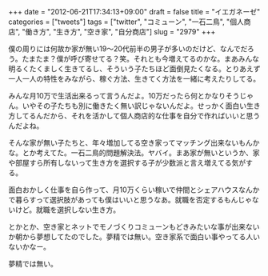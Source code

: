 +++
date = "2012-06-21T17:34:13+09:00"
draft = false
title = "イエガネーゼ"
categories = ["tweets"]
tags = ["twitter", "コミューン", "一石二鳥", "個人商店", "働き方", "生き方", "空き家", "自分商店"]
slug = "2979"
+++

僕の周りには何故か家が無い19～20代前半の男子が多いのだけど、なんでだろう。たまたま？僕が呼び寄せてる？笑。それとも今増えてるのかな。まあみんな明るくたくましく生きてるし、そういう子たちほど面倒見たくなる。とりあえず一人一人の特性をみながら、稼ぐ方法、生きてく方法を一緒に考えたりしてる。

みんな月10万で生活出来るって言うんだよ。10万だったら何とかなりそうじゃん。いやその子たちも別に働きたく無い訳じゃないんだよ。せっかく面白い生き方してるんだから、それを活かして個人商店的な仕事を自分で作ればいいと思うんだよね。

そんな家が無い子たちと、年々増加してる空き家ってマッチング出来ないもんかな。とか考えてた。一石二鳥的問題解決法。ヤバイ。まあ家が無いというか、家や部屋すら所有しないって生き方を選択する子が少数派と言え増えてる気がする。

面白おかしく仕事を自ら作って、月10万くらい稼いで仲間とシェアハウスなんかで暮らすって選択肢があっても僕はいいと思うなあ。就職を否定するもんじゃないけど。就職を選択しない生き方。

とかとか、空き家とネットでモノづくりコミューンもどきみたいな事が出来ないか朝から夢想してたのでした。夢精では無い。空き家系で面白い事やってる人いないかなー。

夢精では無い。
